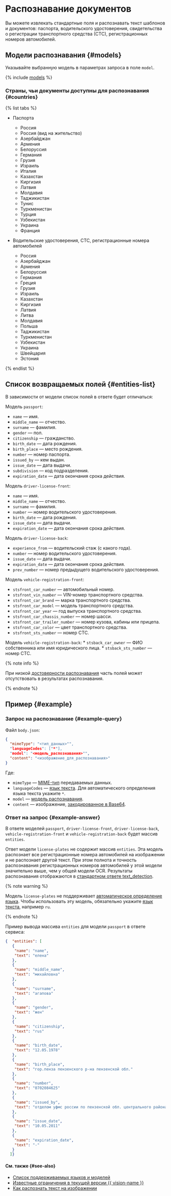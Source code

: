# Распознавание документов

Вы можете извлекать стандартные поля и распознавать текст шаблонов и документов: паспорта, водительского удостоверения, свидетельства о регистрации транспортного средства (СТС), регистрационных номеров автомобилей.

## Модели распознавания {#models}

Указывайте выбранную модель в параметрах запроса в поле `model`.

{% include [models](../../../_includes/vision/models-templates.md) %}

### Страны, чьи документы доступны для распознавания {#countries}

{% list tabs %}

- Паспорта

  * Россия
  * Россия (вид на жительство)
  * Азербайджан
  * Армения
  * Белоруссия
  * Германия
  * Грузия
  * Израиль
  * Италия
  * Казахстан
  * Киргизия
  * Латвия
  * Молдавия
  * Таджикистан
  * Тунис
  * Туркменистан
  * Турция
  * Узбекистан
  * Украина
  * Франция

- Водительские удостоверения, СТС, регистрационные номера автомобилей

  * Россия
  * Азербайджан
  * Армения
  * Белоруссия
  * Германия
  * Греция
  * Грузия
  * Израиль
  * Казахстан
  * Киргизия
  * Латвия
  * Литва
  * Молдавия
  * Польша
  * Таджикистан
  * Туркменистан
  * Узбекистан
  * Украина
  * Швейцария
  * Эстония

{% endlist %}

## Список возвращаемых полей {#entities-list}

В зависимости от модели список полей в ответе будет отличаться:

Модель `passport`:
  * `name` — имя.
  * `middle_name` — отчество.
  * `surname` — фамилия.
  * `gender` — пол.
  * `citizenship` — гражданство.
  * `birth_date` — дата рождения.
  * `birth_place` — место рождения.
  * `number` — номер паспорта.
  * `issued_by` — кем выдан.
  * `issue_date` — дата выдачи.
  * `subdivision` — код подразделения.
  * `expiration_date` — дата окончания срока действия.


Модель `driver-license-front`:
  * `name` — имя.
  * `middle_name` — отчество.
  * `surname` — фамилия.
  * `number` — номер водительского удостоверения.
  * `birth_date` — дата рождения.
  * `issue_date` — дата выдачи.
  * `expiration_date` — дата окончания срока действия.
    
Модель `driver-license-back`:
  * `experience_from` — водительский стаж (с какого года).
  * `number` — номер водительского удостоверения.
  * `issue_date` — дата выдачи.
  * `expiration_date` — дата окончания срока действия.
  * `prev_number` — номер предыдущего водительского удостоверения.

Модель `vehicle-registration-front`:
  * `stsfront_car_number` — автомобильный номер.
  * `stsfront_vin_number` — VIN-номер транспортного средства.
  * `stsfront_car_brand` — марка транспортного средства.
  * `stsfront_car_model` — модель транспортного средства.
  * `stsfront_car_year` — год выпуска транспортного средства.
  * `stsfront_car_chassis_number` — номер шасси.
  * `stsfront_car_trailer_number` — номер кузова, кабины или прицепа.
  * `stsfront_car_color` — цвет транспортного средства.
  * `stsfront_sts_number` — номер СТС.

Модель `vehicle-registration-back`:
    * `stsback_car_owner` — ФИО собственника или имя юридического лица.
    * `stsback_sts_number` — номер СТС.

{% note info %}

При низкой [достоверности распознавания](./index.md#confidence) часть полей может отсутствовать в результатах распознавания.

{% endnote %}

## Пример {#example}

### Запрос на распознавание {#example-query}

Файл `body.json`:

```json
{
  "mimeType": "<тип_данных>"",
  "languageCodes": ["*"],
  "model": "<модель_распознавания>"",
  "content": "<изображение_для_распознавания>"
}
```

Где:

* `mimeType` — [MIME-тип](https://ru.wikipedia.org/wiki/Список_MIME-типов) передаваемых данных.
* `languageCodes` — [язык текста](supported-languages.md). Для автоматического определения языка текста укажите `*`.
* `model` — [модель распознавания](index.ms#models).
* `content` — изображение, [закодированное в Base64](../../operations/base64-encode.md).

### Ответ на запрос {#example-answer}

В ответе моделей `passport`, `driver-license-front`, `driver-license-back`, `vehicle-registration-front` и `vehicle-registration-back` будет массив `entities`.

Ответ модели `license-plates` не содержит массив `entities`. Эта модель распознает все регистрационные номера автомобилей на изображении и не распознает другой текст. При этом полнота и точность распознавания регистрационных номеров автомобилей у этой модели значительно выше, чем у общей модели OCR. Результаты распознавания отображаются в [стандартном ответе text_detection](../ocr/index.md#response).

{% note warning %}

Модель `license-plates` не поддерживает [автоматическое определение языка](../../operations/ocr/text-detection-image.md#ocr-api-recognition). Чтобы использовать эту модель, обязательно укажите [язык текста](./supported-languages.md), например `ru`.

{% endnote %}

Пример вывода массива `entities` для модели `passport` в ответе сервиса:

```json
{  "entities": [
   {
    "name": "name",
    "text": "елена"
   },
   {
    "name": "middle_name",
    "text": "михайловна"
   },
   {
    "name": "surname",
    "text": "агапова"
   },
   {
    "name": "gender",
    "text": "жен"
   },
   {
    "name": "citizenship",
    "text": "rus"
   },
   {
    "name": "birth_date",
    "text": "12.05.1978"
   },
   {
    "name": "birth_place",
    "text": "гор.пенза пензенского р-на пензенской обл."
   },
   {
    "name": "number",
    "text": "0702084625"
   },
   {
    "name": "issued_by",
    "text": "отделом уфмс россии по пензенской обл. центрального района гор.пенза."
   },
   {
    "name": "issue_date",
    "text": "10.05.2011"
   },
   {
    "name": "expiration_date",
    "text": "-"
   }
  ]}
```

#### См. также {#see-also}

* [Список поддерживаемых языков и моделей](supported-languages.md)
* [Известные ограничения в текущей версии {{ vision-name }}](known-issues.md)
* [Как распознать текст на изображении](../../operations/ocr/text-detection-image.md)